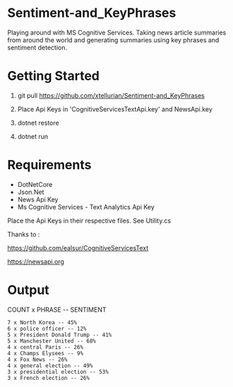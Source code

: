# Sentiment-and_KeyPhrases
Playing around with MS Cognitive Services. 
Taking news article summaries from around the world and generating summaries using key phrases and sentiment detection.

# Getting Started

1) git pull https://github.com/xtellurian/Sentiment-and_KeyPhrases

2) Place Api Keys in 'CognitiveServicesTextApi.key' and NewsApi.key

3) dotnet restore

4) dotnet run



# Requirements 

* DotNetCore
* Json.Net
* News Api Key
* Ms Cognitive Services - Text Analytics Api Key

Place the Api Keys in their respective files. See Utility.cs

Thanks to :

https://github.com/ealsur/CognitiveServicesText

https://newsapi.org


# Output

COUNT x PHRASE -- SENTIMENT

```
7 x North Korea -- 45%
6 x police officer -- 12%
5 x President Donald Trump -- 41%
5 x Manchester United -- 68%
4 x central Paris -- 26%
4 x Champs Elysees -- 9%
4 x Fox News -- 26%
4 x general election -- 49%
3 x presidential election -- 53%
3 x French election -- 26%
```

